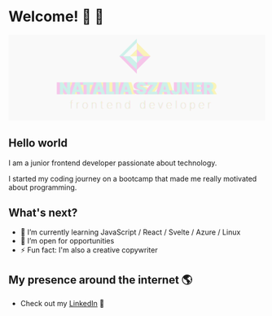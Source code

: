 # Welcome! 👋 👋

<img src="https://raw.githubusercontent.com/nattinats/nattinats/main/nattinats.png" alt="banner that says Natalia Szajner - aspiring frontend developer">

## Hello world

I am a junior frontend developer passionate about technology.

I started my coding journey on a bootcamp that made me really motivated about programming.

## What's next? 

- 🌱 I’m currently learning JavaScript / React / Svelte / Azure / Linux
- 💬 I’m open for opportunities
- ⚡ Fun fact: I'm also a creative copywriter

## My presence around the internet 🌎

- Check out my <a href="https://www.linkedin.com/in/natinats/">LinkedIn</a> 💼
